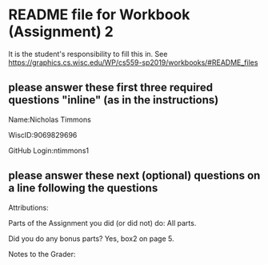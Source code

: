 # README file for Workbook (Assignment) 2

It is the student's responsibility to fill this in.
See <https://graphics.cs.wisc.edu/WP/cs559-sp2019/workbooks/#README_files>

## please answer these first three required questions "inline" (as in the instructions)

Name:Nicholas Timmons

WiscID:9069829696

GitHub Login:ntimmons1

## please answer these next (optional) questions on a line following the questions 

Attributions:

Parts of the Assignment you did (or did not) do: All parts.

Did you do any bonus parts? Yes, box2 on page 5.

Notes to the Grader:
